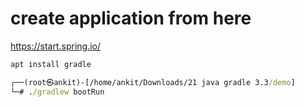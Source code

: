 # create application from here 
https://start.spring.io/

```cmd
apt install gradle
```

```cmd
┌──(root㉿ankit)-[/home/ankit/Downloads/21 java gradle 3.3/demo]
└─# ./gradlew bootRun
```
